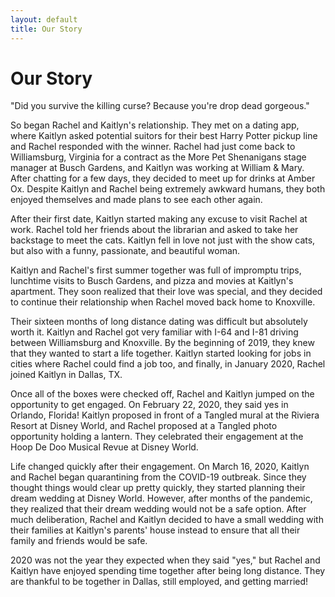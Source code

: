 ```yaml
---
layout: default
title: Our Story
---
```


# Our Story

"Did you survive the killing curse? Because you're drop dead gorgeous."

So began Rachel and Kaitlyn's relationship. They met on a dating app, where Kaitlyn asked potential suitors for their best Harry Potter pickup line and Rachel responded with the winner. Rachel had just come back to Williamsburg, Virginia for a contract as the More Pet Shenanigans stage manager at Busch Gardens, and Kaitlyn was working at William & Mary. After chatting for a few days, they decided to meet up for drinks at Amber Ox. Despite Kaitlyn and Rachel being extremely awkward humans, they both enjoyed themselves and made plans to see each other again.

After their first date, Kaitlyn started making any excuse to visit Rachel at work. Rachel told her friends about the librarian and asked to take her backstage to meet the cats. Kaitlyn fell in love not just with the show cats, but also with a funny, passionate, and beautiful woman.

Kaitlyn and Rachel's first summer together was full of impromptu trips, lunchtime visits to Busch Gardens, and pizza and movies at Kaitlyn's apartment. They soon realized that their love was special, and they decided to continue their relationship when Rachel moved back home to Knoxville.

Their sixteen months of long distance dating was difficult but absolutely worth it. Kaitlyn and Rachel got very familiar with I-64 and I-81 driving between Williamsburg and Knoxville. By the beginning of 2019, they knew that they wanted to start a life together. Kaitlyn started looking for jobs in cities where Rachel could find a job too, and finally, in January 2020, Rachel joined Kaitlyn in Dallas, TX.

Once all of the boxes were checked off, Rachel and Kaitlyn jumped on the opportunity to get engaged. On February 22, 2020, they said yes in Orlando, Florida! Kaitlyn proposed in front of a Tangled mural at the Riviera Resort at Disney World, and Rachel proposed at a Tangled photo opportunity holding a lantern. They celebrated their engagement at the Hoop De Doo Musical Revue at Disney World. 

Life changed quickly after their engagement. On March 16, 2020, Kaitlyn and Rachel began quarantining from the COVID-19 outbreak. Since they thought things would clear up pretty quickly, they started planning their dream wedding at Disney World. However, after months of the pandemic, they realized that their dream wedding would not be a safe option. After much deliberation, Rachel and Kaitlyn decided to have a small wedding with their families at Kaitlyn's parents' house instead to ensure that all their family and friends would be safe.

2020 was not the year they expected when they said "yes," but Rachel and Kaitlyn have enjoyed spending time together after being long distance. They are thankful to be together in Dallas, still employed, and getting married!